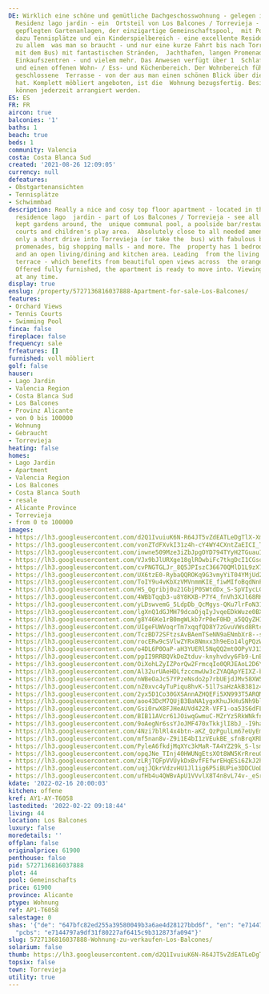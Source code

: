 ```yaml
---
DE: Wirklich eine schöne und gemütliche Dachgeschosswohnung - gelegen in der spanischen
  Residenz lago jardin - ein  Ortsteil von Los Balcones / Torrevieja - all die riesigen
  gepflegten Gartenanlagen, der einzigartige Gemeinschaftspool,  mit Poolbar / Restaurant,
  dazu Tennisplätze und ein Kinderspielbereich - eine excellente Residenz. Fussläufig
  zu allem  was man so braucht - und nur eine kurze Fahrt bis nach Torrevieja (oder
  mit dem Bus) mit fantastischen Stränden,  Jachthafen, langen Promenaden, großen
  Einkaufszentren - und vielem mehr. Das Anwesen verfügt über 1  Schlafzimmer, Bad
  und einen offenen Wohn- / Ess- und Küchenbereich. Der Wohnbereich führt in eine
  geschlossene  Terrasse - von der aus man einen schönen Blick über die Orangenplantagen
  hat. Komplett möbliert angeboten, ist die  Wohnung bezugsfertig. Besichtigungen
  können jederzeit arrangiert werden.
ES: ES
FR: FR
aircon: true
balconies: '1'
baths: 1
beach: true
beds: 1
community: Valencia
costa: Costa Blanca Sud
created: '2021-08-26 12:09:05'
currency: null
defeatures:
- Obstgartenansichten
- Tennisplätze
- Schwimmbad
description: Really a nice and cosy top floor apartment - located in the lovely Spanish
  residence lago  jardin - part of Los Balcones / Torrevieja - see all the huge well
  kept gardens around, the  unique communal pool, a poolside bar/restaurant, tennis
  courts and children's play area.  Absolutely close to all needed amenities - and
  only a short drive into Torrevieja (or take the  bus) with fabulous beaches, marina,
  promenades, big shopping malls - and more. The  property has 1 bedroom, bathroom
  and an open living/dining and kitchen area. Leading  from the living area is a closed
  terrace - which benefits from beautiful open views across  the orange plantations.
  Offered fully furnished, the apartment is ready to move into. Viewings can be arranged
  at any time.
display: true
enslug: /property/5727136816037888-Apartment-for-sale-Los-Balcones/
features:
- Orchard Views
- Tennis Courts
- Swimming Pool
finca: false
fireplace: false
frequency: sale
frfeatures: []
furnished: voll möbliert
golf: false
hauser:
- Lago Jardin
- Valencia Region
- Costa Blanca Sud
- Los Balcones
- Provinz Alicante
- von 0 bis 100000
- Wohnung
- Gebraucht
- Torrevieja
heating: false
homes:
- Lago Jardin
- Apartment
- Valencia Region
- Los Balcones
- Costa Blanca South
- resale
- Alicante Province
- Torrevieja
- from 0 to 100000
images:
- https://lh3.googleusercontent.com/d2Q1IvuiuK6N-R64JT5vZdEATLeDgTlX-XmD--jsZHdaN4uJ_Ew3dTTX9suz3ceB3TFiDzF95XzoWSf1-Xgyz2SMxkhIgikX1w=w640-rj-e30-l100
- https://lh3.googleusercontent.com/vonZTdFXvkI31z4h-cY4WY4CXntZaEICI_TyOJIi7kjoVfl-3nvIAPFbiGJKnxSAYRPBvpFuSnXzz1d2a0YQFw4WbqjVUx06SpE=w640-rj-e30-l100
- https://lh3.googleusercontent.com/inwne509Mze3iZbJpgOYD794TYyH2TGuauImIa0HBJnePnMknpTF-NeNYqb6L1lgXXEU-39hckw6_MVVEibcoLL6eWC_PLI2=w640-rj-e30-l100
- https://lh3.googleusercontent.com/VJx9bJlURXge18glROwbiFc7tkgDcI1CGsoR3MzFcrHXuNoUq0GlHHOBdMFR_-q0_8YBiJM-izs975kYP_f7I7OFKl3tRej0=w640-rj-e30-l100
- https://lh3.googleusercontent.com/cvPNGTGLJr_8Q5JPIszC36670QMlD1L9zX7ev_alFBAMl7L99sPUH3YDRsIKZeUMsJocMhY7xUKdwk58vourUDyX3r8MP2i35g=w640-rj-e30-l100
- https://lh3.googleusercontent.com/UX6tzE0-RybaQQROKq9G3vmyYiT04YMjUd2sApkA-GY8_IitduBecVk8wQdTjnS-5PsRyENDfuPkm0U9CbmqMMpgn-1sizwzXw=w640-rj-e30-l100
- https://lh3.googleusercontent.com/ToIY9u4vKbXzVMVnmmKIE_fiwMIfoBqdNnPtgIWHqieWxscsAub-AIJUvy_6DPWlnsxZ1eXeQSiBKSVJKyIOJ_QlncpunLHf=w640-rj-e30-l100
- https://lh3.googleusercontent.com/HS_Qgribj0u21GbjP0SWtdDx_S-SpVIycLG3Njk4uniT_YMgh1vdadqfSe-BSlrgCgzwaeJ4OuT58zFDK5_VryyD9Xwv-YP3=w640-rj-e30-l100
- https://lh3.googleusercontent.com/4WBbTqqb3-u8Y8KXB-P7Y4_fnVh3XJl68RKd9Wne2aiKEVtsQzD5WNQpCfWsp11isCHauu4yxHip2XQ4GpTJmGwnpxujEu4etg=w640-rj-e30-l100
- https://lh3.googleusercontent.com/yLDswvemG_5LdpDb_QcMgys-QKu7lrFoN31tj19nknaIMY35_-_8yo-1wMfKM0isF4qCMOKkTVGsTFhcGEFkixengplzsR_UGQ=w640-rj-e30-l100
- https://lh3.googleusercontent.com/lgXnQ1dGJMH79dcaOjqIyJvqeEDkWuze0BX5rtE_W0FDbYNXCpUlUWEB88DksZTktsbGPsxp6Y0TGPeY3yC9TbLRDoLRdT_D6I0=w640-rj-e30-l100
- https://lh3.googleusercontent.com/g8Y46Ke1rB0mgWLkb7rP0eF0HD_a5QQyZHIYCNTl_PdSoak6zTl7EKYUDcQ4BuFG_qcDmjDuyc-Hat6H11jrO9wEz76QXyMBd0s=w640-rj-e30-l100
- https://lh3.googleusercontent.com/UIgeFUWVoqrTm7xqqfQD8Y7zGvuVWsd8Rtcr8dVnBv70lVjoiLWrLMrSYqTMDfgfuYrOeqWhftmPDmE6VRg2Yr5tip0qeHJ1lw=w640-rj-e30-l100
- https://lh3.googleusercontent.com/TczBD72SFtzsAvBAemTSeNN9aENmbXr8--sk87IlrUG1cNJ1AJQamybepL2E8rPhgr4IiYnF3GAlmitlQay5bPPKoIR4tpjiAEI=w640-rj-e30-l100
- https://lh3.googleusercontent.com/rocERw9cSVlwZYRx8Nmxx3h9eEo14lgPQzW1zdXiNlDEwPBtU4Q3vnUOF87KBzRGpiGjr9hQQKSu6W1udEdd77OQpXlhUiWeqQ=w640-rj-e30-l100
- https://lh3.googleusercontent.com/o4DL6P0OaP-aH3YUERl5NqQQ2mtOOPyVJ13jup61aq_25gUVB39BOUNID9g5ReD9vXJmIoVy1FEvTgY10obveGXS7MnsBzZ6bA=w640-rj-e30-l100
- https://lh3.googleusercontent.com/ppII9RRBQVkDoZtduv-knyhvdvy6Fb9-LnBR7yFO4rX4JQHu1MqQ9JRYDzGjE-iOUhJIMSpMvIs75xhQPPrLtfko8hZwRvuC=w640-rj-e30-l100
- https://lh3.googleusercontent.com/OiXohLZyIZPorQw2FrmcqIo0QRJEAoL2D6Yd7Gkp5IDHa3rQyximy7ivG8wjvQ8pAVezf4OLToPJhNcGqmHvPv99TUWhZNeleQ=w640-rj-e30-l100
- https://lh3.googleusercontent.com/Al32urUAeHDLfzccmwUw3cZYAQApYEIXZ-bLe4Ko6dPnfnk6DIEbcaVlRJp12vJtVLsf0oacvkMVSLoVT4TuE9nlhAzbu5DG=w640-rj-e30-l100
- https://lh3.googleusercontent.com/nWBeOaJc57YPzeNsdo2p7rbUEjdJMv58XW5OclSgmgLgaReWY6RWJcmc5zi5Sjt5fI6QGkQ4BldzI-lCSGfPctIMseuUHfII=w640-rj-e30-l100
- https://lh3.googleusercontent.com/nZ0xvc4yTuPiqu8hvK-51l7saHzAkB381z47w6hK_xF2Ro5P_F66_6g_bbBXf1Lmqhyl4BdDVDu2e7e5SujI_gUf7rNQeXkjDQ=w640-rj-e30-l100
- https://lh3.googleusercontent.com/2yx5D1Co30GXSAnnAZHQEFi5XN993T5ARQMT5kcMsn32SH9suFLky-H7Lc8eOsg2R-jT-ufNE-YxGsvRELMYfot9dqkPyBIs=w640-rj-e30-l100
- https://lh3.googleusercontent.com/aoo43DcM7QUjB3BaNA1ygxKhuJkHuSNh9blP6RX38NQ5Xvc43zRtY0UU2RILp6hyLMItN0NoGffcTYdifWJCifzAinRPRlCAAA=w640-rj-e30-l100
- https://lh3.googleusercontent.com/Gsi0rwX8FJHeAUVd422R-VFF1-oa53S6dFLbNByEL2Fq9kB0tZ5VonPOabes5uSwIvBMfk9eHWeF0nBMYFdiMZu9qKjoHU_NkQ=w640-rj-e30-l100
- https://lh3.googleusercontent.com/BIB11AVcr61JOiwqGwmuC-MZrYz5RkWNkfnQlvDyrboCNM3-N8Uonc21qW1046aW-duUOxiARG4QpBgqzSpVALIRaTUrsU6XSg=w640-rj-e30-l100
- https://lh3.googleusercontent.com/9oAegNr6ssYJoJMF470xTkkjlI8bJ_-I9ha5Knw24QDl3k381XjbuLOryDfNLbFqtS83ccSkphb1Mok9WYsey_IxtwDbNkS6YQ=w640-rj-e30-l100
- https://lh3.googleusercontent.com/4Nzi7blRl4x4btn-aKZ_QzPgulLm67eUyEmZjutdq-ZSbtz-oG_vbI6tLCkf8zlAy1fq3PFlp-W2TofxkJqZJNQHHiEZThcte0A=w640-rj-e30-l100
- https://lh3.googleusercontent.com/mf5nan8v-Z9i1E4bI1zVEukBE_sfnBrqXRbWfz_9KRiUOaFmT7iDy-5xTa1RBPWVn_y4kPrx3Gt6A57biDP_4ii0J9Y8vi4KPw=w640-rj-e30-l100
- https://lh3.googleusercontent.com/PyleA6fkdjMqXYc3kMaR-TA4YZ29k_S-lsmscKMLpzaRAUT3AuuuE1pZ9Cnr_35LCFpp-XQ1W56nnMxqN_uEFOrquk_7ZSiSXA=w640-rj-e30-l100
- https://lh3.googleusercontent.com/opqJNe_TInj40HWUNgEtsXOt8WN5KrRreuQETA-Pq2iQiQWwgdWhqfOHV8fGnSNdOhopoDS2K8sG4SF2_rbYNr3C9aervYBGOoo=w640-rj-e30-l100
- https://lh3.googleusercontent.com/zLRjTQFpVVUykDxBvfFEfwrEHqESi6ZkJ2h5acILvWmFGcotgKnNQQbWimWmBQhL7joBkTBzoTTjNdS9Yqn1OpE1OUWAzmULIyQ=w640-rj-e30-l100
- https://lh3.googleusercontent.com/uqjJQkrVdzvHU1Jl1ig6P5iBUPie3DDCUoD2X9VmxJoU4R3eDGNa4a6kvEJaQCMqG_hf16VE6gZJ2X8J2AnwyYpb8hSezX4a=w640-rj-e30-l100
- https://lh3.googleusercontent.com/ufHb4u4QWBvApU1VVvlX8T4n8vL74v-_eSr_eQuOPK8K78WOk_DP-i7fNeM9gzY1WyAPO273gQ9ZxIL5m92TUMf-JQcDhUAlNQ=w640-rj-e30-l100
kdate: '2022-02-16 20:00:03'
kitchen: offene
kref: AY1-AY-T6058
lastedited: '2022-02-22 09:18:44'
living: 44
location: Los Balcones
luxury: false
moredetails: ''
offplan: false
originalprice: 61900
penthouse: false
pid: 5727136816037888
plot: 44
pool: Gemeinschafts
price: 61900
province: Alicante
ptype: Wohnung
ref: AP1-T6058
salestage: 0
shas: '{"de": "647bfc82ed255a39580049b3a6ae4d28127bbd6f", "en": "e7144797a9df31f80227af6415c9b312873fa094",
  "pcbs": "e7144797a9df31f80227af6415c9b312873fa094"}'
slug: 5727136816037888-Wohnung-zu-verkaufen-Los-Balcones/
solarium: false
thumb: https://lh3.googleusercontent.com/d2Q1IvuiuK6N-R64JT5vZdEATLeDgTlX-XmD--jsZHdaN4uJ_Ew3dTTX9suz3ceB3TFiDzF95XzoWSf1-Xgyz2SMxkhIgikX1w=w400-h240-n-rj-e30-l100
topsix: false
town: Torrevieja
utility: true
---
```

